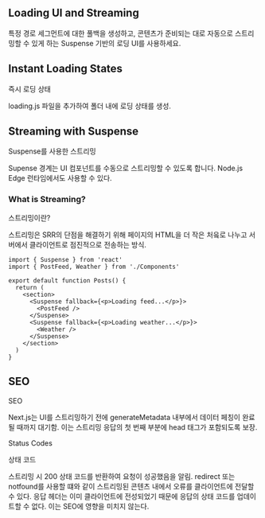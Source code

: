 ## Loading UI and Streaming

특정 경로 세그먼트에 대한 풀백을 생성하고, 콘텐츠가 준비되는 대로 자동으로 스트리밍할 수 있게 하는 Suspense 기반의 로딩 UI를 사용하세요.

## Instant Loading States

즉시 로딩 상태

loading.js 파일을 추가하여 폴더 내에 로딩 상태를 생성.

## Streaming with Suspense

Suspense를 사용한 스트리밍

Supense 경계는 UI 컴포넌트를 수동으로 스트리밍할 수 있도록 합니다. Node.js Edge 런타임에서도 사용할 수 있다.

### What is Streaming?

스트리밍이란?

스트리밍은 SRR의 단점을 해결하기 위해 페이지의 HTML을 더 작은 처읔로 나누고 서버에서 클라이언트로 점진적으로 전송하는 방식.

```
import { Suspense } from 'react'
import { PostFeed, Weather } from './Components'

export default function Posts() {
  return (
    <section>
      <Suspense fallback={<p>Loading feed...</p>}>
        <PostFeed />
      </Suspense>
      <Suspense fallback={<p>Loading weather...</p>}>
        <Weather />
      </Suspense>
    </section>
  )
}

```

## SEO

SEO

Next.js는 UI를 스트리밍하기 전에 generateMetadata 내부에서 데이터 페칭이 완료될 때까지 대기함. 이는 스트리밍 응답의 첫 번째 부분에 head 태그가 포함되도록 보장.

Status Codes

상태 코드

스트리밍 시 200 상태 코드를 반환하여 요청이 성공했음을 알림. redirect 또는 notfound를 사용할 떄와 같이 스트리밍된 콘텐츠 내에서 오류를 클라이언트에 전달할 수 있다. 응답 헤더는 이미 클라이언트에 전성되었기 때문에 응답의 상태 코드를 업데이트할 수 없다. 이는 SEO에 영향을 미치지 않는다.
